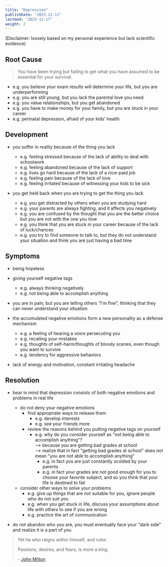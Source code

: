 ```yaml
---
title: "Depression"
publishDate: "2023-11-11"
lastmod: "2023-12-17"
weight: 2
---
```


(Disclaimer: loosely based on my personal experience but lack scientific evidence)

## Root Cause

> You have been trying but failing to get what you have assumed to be essential for your survival.

- e.g. you believe your exam results will determine your life, but you are underperforming
- e.g. you are still young, but you lack the parental love you need
- e.g. you value relationships, but you get abandoned
- e.g. you have to make money for your family, but you are stuck in your career
- e.g. perinatal depression, afraid of your kids' health

## Development

- you suffer in reality because of the thing you lack

  - e.g. feeling stressed because of the lack of ability to deal with schoolwork
  - e.g. feeling abandoned because of the lack of support
  - e.g. lives go hard because of the lack of a nice-paid job
  - e.g. feeling pain because of the lack of love
  - e.g. feeling irritated because of witnessing your kids to be sick

- you get held back when you are trying to get the thing you lack

  - e.g. you get distracted by others when you are studying hard
  - e.g. your parents are always fighting, and it affects you negatively
  - e.g. you are confused by the thought that you are the better choice but you are not with the one you love
  - e.g. you think that you are stuck in your career because of the lack of luck/chances
  - e.g. you try to find someone to talk to, but they do not understand your situation and think you are just having a bad time

## Symptoms

- being hopeless

- giving yourself negative tags

  - e.g. always thinking negatively
  - e.g. not being able to accomplish anything

- you are in pain, but you are telling others "I'm fine", thinking that they can never understand your situation

- the accumulated negative emotions form a new personality as a defense mechanism

  - e.g. a feeling of hearing a voice persecuting you
  - e.g. recalling your mistakes
  - e.g. thoughts of self-harm/thoughts of bloody scenes, even though you want to survive
  - e.g. tendency for aggressive behaviors

- lack of energy and motivation, constant irritating headache

## Resolution

- bear in mind that depression consists of both negative emotions and problems in real life

  - do not deny your negative emotions
    - find appropriate ways to release them
      - e.g. develop interests
      - e.g. see your friends more
    - review the reasons behind you putting negative tags on yourself
      - e.g. why do you consider yourself as "not being able to accomplish
        anything"?<br/>
        --> because you are getting bad grades at school<br/>
        --> realize that in fact "getting bad grades at school" does not mean "you are not
        able to accomplish anything"
        - e.g. in fact you are just constantly scolded by your parents
        - e.g. in fact your grades are not good enough for you to choose your
          favorite subject, and so you think that your life is destined to fail
  - consider other ways to solve your problems
    - e.g. give up things that are not suitable for you, ignore people who do not suit you
    - e.g. when you get stuck in life, discuss your assumptions about life with others to see if you are wrong
    - e.g. practice the art of communication

- do not abandon who you are, you must eventually face your "dark side" and realize it is a part of you

> Yet he who reigns within himself, and rules
>
> Passions, desires, and fears, is more a king.
>
> \- [John Milton](https://www.goodreads.com/quotes/79846-yet-he-who-reigns-within-himself-and-rules-passions-desires)
